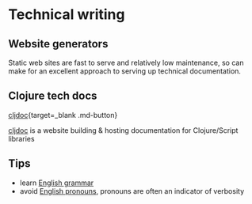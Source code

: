# Technical writing


## Website generators

Static web sites are fast to serve and relatively low maintenance, so can make for an excellent approach to serving up technical documentation.


## Clojure tech docs

[cljdoc](https://cljdoc.org/){target=_blank .md-button}

[cljdoc](https://cljdoc.org/) is a website building & hosting documentation for Clojure/Script libraries


## Tips
- learn [English grammar](https://en.wikipedia.org/wiki/English_grammar)
- avoid [English pronouns](https://en.wikipedia.org/wiki/English_pronouns), pronouns are often an indicator of verbosity
